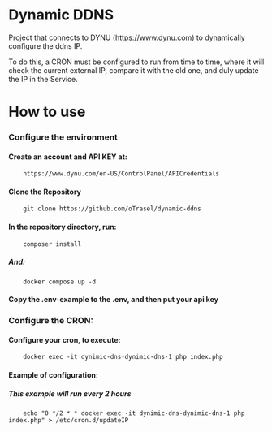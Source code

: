 
# Dynamic DDNS

Project that connects to DYNU (https://www.dynu.com) to dynamically configure the ddns IP.

To do this, a CRON must be configured to run from time to time, where it will check the current external IP, compare it with the old one, and duly update the IP in the Service.



# How to use

### Configure the environment
#### Create an account and API KEY at:
```http
    https://www.dynu.com/en-US/ControlPanel/APICredentials
```

#### Clone the Repository
```
    git clone https://github.com/oTrasel/dynamic-ddns
```
#### In the repository directory, run:

```
    composer install
```
##### And:

```
    docker compose up -d
```
#### Copy the .env-example to the .env, and then put your api key
### Configure the CRON:
#### Configure your cron, to execute:
```
    docker exec -it dynimic-dns-dynimic-dns-1 php index.php
```
#### Example of configuration:
##### This example will run every 2 hours
```
    echo "0 */2 * * docker exec -it dynimic-dns-dynimic-dns-1 php index.php" > /etc/cron.d/updateIP
```
